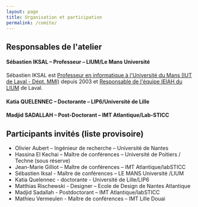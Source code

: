 ```yaml
---
layout: page
title: Organisation et participation
permalink: /comite/
---
```


## Responsables de l'atelier
#### Sébastien IKSAL – Professeur  – LIUM/Le Mans Université
Sébastien IKSAL est [Professeur en informatique à l'Université du Mans (IUT de Laval - Dépt. MMI)](https://lium.univ-lemans.fr/team/sebastien-iksal/)  depuis 2003 et [Responsable de l'équipe IEIAH du LIUM](http://rech-iksal.iut-laval.univ-lemans.fr/site/) de Laval.

#### Katia QUELENNEC – Doctorante – LIP6/Université de Lille


#### Madjid SADALLAH – Post-Doctorant – IMT Atlantique/Lab-STICC


## Participants invités (liste provisoire)
*	Olivier Aubert – Ingénieur de recherche – Université de Nantes
*	Hassina El Kechai – Maître de conférences – Université de Poitiers / Techne (sous réserve)
*	Jean-Marie Gilliot – Maître de conférences – IMT Atlantique/labSTICC
*	Sébastien Iksal - Maître de conférences – LE MANS Université  /LIUM
*	Katia Quelennec - doctorante - Université de Lille/LIP6
*	Matthias Rischewski - Designer – Ecole de Design de Nantes Atlantique
*	Madjid Sadallah - Postdoctorant – IMT Atlantique/labSTICC
*	Mathieu Vermeulen - Maître de conférences – IMT Lille Douai
